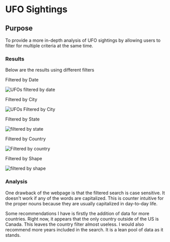 # UFO Sightings
## Purpose
To provide a more in-depth analysis of UFO sightings by allowing users to filter for multiple criteria at the same time.
### Results
Below are the results using different filters

Filtered by Date

![UFOs filtered by date](https://user-images.githubusercontent.com/100768274/169710663-beb1efa1-ab07-403c-a40c-92922bac3b9b.PNG)

Filtered by City

![UFOs Filtered by City](https://user-images.githubusercontent.com/100768274/169710697-4dd2152b-3f8f-4fee-9ab9-e681e17e5e67.PNG)

Filtered by State

![filtered by state](https://user-images.githubusercontent.com/100768274/169710718-4287ce63-4140-472b-babc-641e17405435.PNG)

Filtered by Country

![Filtered by country](https://user-images.githubusercontent.com/100768274/169710923-f5ca6072-a8a9-48eb-b3ea-975bdd8e3e76.PNG)

Filtered by Shape

![filtered by shape](https://user-images.githubusercontent.com/100768274/169710749-cdfb9e23-e8e6-4ff4-9597-a6c1be7d1471.PNG)

### Analysis 

One drawback of the webpage is that the filtered search is case sensitive. It doesn't work if any of the words are capitalized. This is counter intuitive for the proper nouns because they are usually capitalized in day-to-day life.


Some recommendations I have is firstly the addition of data for more countries. Right now, it appears that the only country outside of the US is Canada. This leaves the country filter almost useless. I would also recommend more years included in the search. It is a lean pool of data as it stands.
